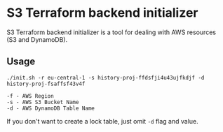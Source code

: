 # S3 Terraform backend initializer

S3 Terraform backend initializer is a tool for dealing with AWS resources (S3 and DynamoDB).

## Usage
```shell
./init.sh -r eu-central-1 -s history-proj-ffdsfji4u43ujfkdjf -d history-proj-fsaffsf43v4f

-f - AWS Region
-s - AWS S3 Bucket Name
-d - AWS DynamoDB Table Name
```

If you don't want to create a lock table, just omit `-d` flag and value.